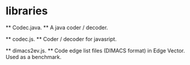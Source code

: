 # libraries

** Codec.java. ** A java coder / decoder.

** codec.js. ** Coder / decoder for javasript.

** dimacs2ev.js. ** Code edge list files (DIMACS format) in Edge Vector. Used as a benchmark.
